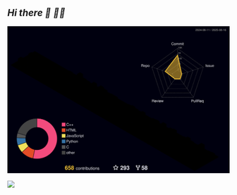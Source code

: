 ## ***Hi there 👋 😶‍🌫️*** 

![](./profile-3d-contrib/profile-night-rainbow.svg)

<img src="https://github.com/user-attachments/assets/d5eeb8a2-5d47-47b8-a22d-522638007c2e" />
